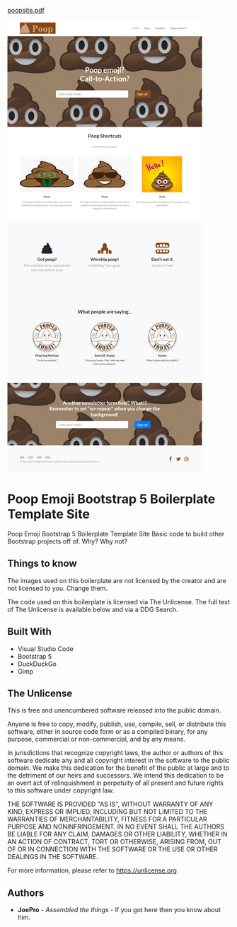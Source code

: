 [poopsite.pdf](/git/poopsite.pdf)

![Bootstrap Boilerplate](/git/poopsite.png)

# Poop Emoji Bootstrap 5 Boilerplate Template Site

Poop Emoji Bootstrap 5 Boilerplate Template Site
Basic code to build other Bootstrap projects off of. Why? Why not?

## Things to know

The images used on this boilerplate are not licensed by the creator and are not licensed to you. Change them.

The code used on this boilerplate is licensed via The Unlicense. The full text of The Unlicense is available below and via a DDG Search.

## Built With

  - Visual Studio Code
  - Bootstrap 5
  - DuckDuckGo
  - Gimp

## The Unlicense

This is free and unencumbered software released into the public domain.

Anyone is free to copy, modify, publish, use, compile, sell, or
distribute this software, either in source code form or as a compiled
binary, for any purpose, commercial or non-commercial, and by any
means.

In jurisdictions that recognize copyright laws, the author or authors
of this software dedicate any and all copyright interest in the
software to the public domain. We make this dedication for the benefit
of the public at large and to the detriment of our heirs and
successors. We intend this dedication to be an overt act of
relinquishment in perpetuity of all present and future rights to this
software under copyright law.

THE SOFTWARE IS PROVIDED "AS IS", WITHOUT WARRANTY OF ANY KIND,
EXPRESS OR IMPLIED, INCLUDING BUT NOT LIMITED TO THE WARRANTIES OF
MERCHANTABILITY, FITNESS FOR A PARTICULAR PURPOSE AND NONINFRINGEMENT.
IN NO EVENT SHALL THE AUTHORS BE LIABLE FOR ANY CLAIM, DAMAGES OR
OTHER LIABILITY, WHETHER IN AN ACTION OF CONTRACT, TORT OR OTHERWISE,
ARISING FROM, OUT OF OR IN CONNECTION WITH THE SOFTWARE OR THE USE OR
OTHER DEALINGS IN THE SOFTWARE.

For more information, please refer to <https://unlicense.org>

## Authors

  - **JoePro** - *Assembled the things* - If you got here then you know about him.

